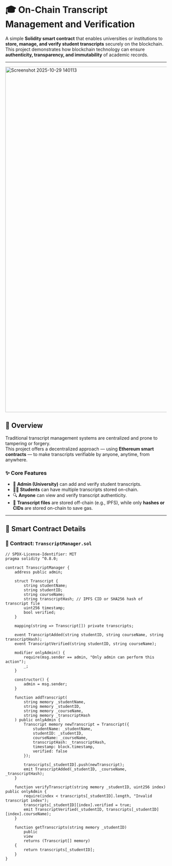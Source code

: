 # 🎓 On-Chain Transcript Management and Verification

A simple **Solidity smart contract** that enables universities or institutions to **store, manage, and verify student transcripts** securely on the blockchain.  
This project demonstrates how blockchain technology can ensure **authenticity, transparency, and immutability** of academic records.

---
<img width="1920" height="1080" alt="Screenshot 2025-10-29 140113" src="https://github.com/user-attachments/assets/b3039bfd-ea53-4278-9ee8-21b1aaf5c1fa" />

## 🚀 Overview

Traditional transcript management systems are centralized and prone to tampering or forgery.  
This project offers a decentralized approach — using **Ethereum smart contracts** — to make transcripts verifiable by anyone, anytime, from anywhere.

### ✨ Core Features
- 🏫 **Admin (University)** can add and verify student transcripts.
- 👨‍🎓 **Students** can have multiple transcripts stored on-chain.
- 🔍 **Anyone** can view and verify transcript authenticity.
- 💾 **Transcript files** are stored off-chain (e.g., IPFS), while only **hashes or CIDs** are stored on-chain to save gas.

---

## 🧱 Smart Contract Details

### 📁 Contract: `TranscriptManager.sol`

```solidity
// SPDX-License-Identifier: MIT
pragma solidity ^0.8.0;

contract TranscriptManager {
    address public admin;

    struct Transcript {
        string studentName;
        string studentID;
        string courseName;
        string transcriptHash; // IPFS CID or SHA256 hash of transcript file
        uint256 timestamp;
        bool verified;
    }

    mapping(string => Transcript[]) private transcripts;

    event TranscriptAdded(string studentID, string courseName, string transcriptHash);
    event TranscriptVerified(string studentID, string courseName);

    modifier onlyAdmin() {
        require(msg.sender == admin, "Only admin can perform this action");
        _;
    }

    constructor() {
        admin = msg.sender;
    }

    function addTranscript(
        string memory _studentName,
        string memory _studentID,
        string memory _courseName,
        string memory _transcriptHash
    ) public onlyAdmin {
        Transcript memory newTranscript = Transcript({
            studentName: _studentName,
            studentID: _studentID,
            courseName: _courseName,
            transcriptHash: _transcriptHash,
            timestamp: block.timestamp,
            verified: false
        });

        transcripts[_studentID].push(newTranscript);
        emit TranscriptAdded(_studentID, _courseName, _transcriptHash);
    }

    function verifyTranscript(string memory _studentID, uint256 index) public onlyAdmin {
        require(index < transcripts[_studentID].length, "Invalid transcript index");
        transcripts[_studentID][index].verified = true;
        emit TranscriptVerified(_studentID, transcripts[_studentID][index].courseName);
    }

    function getTranscripts(string memory _studentID)
        public
        view
        returns (Transcript[] memory)
    {
        return transcripts[_studentID];
    }
}
